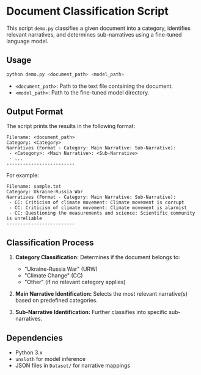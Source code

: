 # **Document Classification Script**

This script `demo.py` classifies a given document into a category, identifies relevant narratives, and determines sub-narratives using a fine-tuned language model.

## **Usage**
```bash
python demo.py <document_path> <model_path>
```

- `<document_path>`: Path to the text file containing the document.
- `<model_path>`: Path to the fine-tuned model directory.

## **Output Format**
The script prints the results in the following format:
```
Filename: <document_path>
Category: <Category>
Narratives (Format - Category: Main Narrative: Sub-Narrative):
 - <Category>: <Main Narrative>: <Sub-Narrative>
 - ...
-------------------------
```
For example:
```
Filename: sample.txt
Category: Ukraine-Russia War
Narratives (Format - Category: Main Narrative: Sub-Narrative):
 - CC: Criticism of climate movement: Climate movement is corrupt
 - CC: Criticism of climate movement: Climate movement is alarmist
 - CC: Questioning the measurements and science: Scientific community is unreliable
-------------------------
```

## **Classification Process**
1. **Category Classification:** Determines if the document belongs to:
   - "Ukraine-Russia War" (URW)
   - "Climate Change" (CC)
   - "Other" (if no relevant category applies)

2. **Main Narrative Identification:** Selects the most relevant narrative(s) based on predefined categories.

3. **Sub-Narrative Identification:** Further classifies into specific sub-narratives.

## **Dependencies**
- Python 3.x
- `unsloth` for model inference
- JSON files in `Dataset/` for narrative mappings
